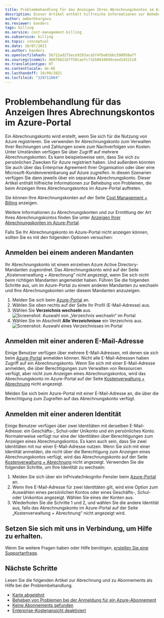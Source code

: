 ```yaml
---
title: Problembehandlung für das Anzeigen Ihres Abrechnungskontos im Azure-Portal
description: Dieser Artikel enthält hilfreiche Informationen zur Behebung von Problemen, die beim Anzeigen Ihres Abrechnungskontos im Azure-Portal auftreten.
author: amberbhargava
ms.reviewer: banders
tags: billing
ms.service: cost-management-billing
ms.subservice: billing
ms.topic: conceptual
ms.date: 10/07/2021
ms.author: banders
ms.openlocfilehash: 5b712ad275ece9293aca5f4fbe01bbc590958aff
ms.sourcegitcommit: 860f6821bff59caefc71b50810949ceed1431510
ms.translationtype: HT
ms.contentlocale: de-DE
ms.lasthandoff: 10/09/2021
ms.locfileid: "129711064"
---
```

# <a name="troubleshoot-viewing-your-billing-account-in-the-azure-portal"></a>Problembehandlung für das Anzeigen Ihres Abrechnungskontos im Azure-Portal

Ein Abrechnungskonto wird erstellt, wenn Sie sich für die Nutzung von Azure registrieren. Sie verwenden Ihr Abrechnungskonto zum Verwalten Ihrer Rechnungen und Zahlungen sowie zum Nachverfolgen von Kosten. Unter Umständen verfügen Sie über Zugriff auf mehrere Abrechnungskonten. Es kann beispielsweise sein, dass Sie sich zu persönlichen Zwecken für Azure registriert haben. Und außerdem könnten Sie auch über das Enterprise Agreement Ihrer Organisation oder über eine Microsoft-Kundenvereinbarung auf Azure zugreifen. In diesen Szenarien verfügen Sie dann jeweils über ein separates Abrechnungskonto. Dieser Artikel enthält hilfreiche Informationen zur Behebung von Problemen, die beim Anzeigen Ihres Abrechnungskontos im Azure-Portal auftreten.

Sie können Ihre Abrechnungskonten auf der Seite [Cost Management + Billing](https://portal.azure.com/#blade/Microsoft_Azure_GTM/ModernBillingMenuBlade) anzeigen.

Weitere Informationen zu Abrechnungskonten und zur Ermittlung der Art Ihres Abrechnungskontos finden Sie unter [Anzeigen Ihrer Abrechnungskonten im Azure-Portal](view-all-accounts.md).

Falls Sie Ihr Abrechnungskonto im Azure-Portal nicht anzeigen können, sollten Sie es mit den folgenden Optionen versuchen:

## <a name="sign-in-to-a-different-tenant"></a>Anmelden bei einem anderen Mandanten

Ihr Abrechnungskonto ist einem einzelnen Azure Active Directory-Mandanten zugeordnet. Das Abrechnungskonto wird auf der Seite „Kostenverwaltung + Abrechnung“ nicht angezeigt, wenn Sie sich nicht beim richtigen Mandanten angemeldet haben. Führen Sie die folgenden Schritte aus, um im Azure-Portal zu einem anderen Mandanten zu wechseln und Ihre Abrechnungskonten unter diesem Mandanten anzuzeigen.

1. Melden Sie sich beim [Azure-Portal](https://portal.azure.com) an.
1. Wählen Sie oben rechts auf der Seite Ihr Profil (E-Mail-Adresse) aus.
1. Wählen Sie **Verzeichnis wechseln** aus.  
    ![Screenshot: Auswahl von „Verzeichnis wechseln“ im Portal](./media/troubleshoot-account-not-found/select-switch-directory.png)
1. Wählen Sie im Abschnitt **Alle Verzeichnisse** ein Verzeichnis aus.  
    ![Screenshot: Auswahl eines Verzeichnisses im Portal](./media/troubleshoot-account-not-found/select-directory.png)

## <a name="sign-in-with-a-different-email-address"></a>Anmelden mit einer anderen E-Mail-Adresse

Einige Benutzer verfügen über mehrere E-Mail-Adressen, mit denen sie sich beim [Azure-Portal](https://portal.azure.com) anmelden können. Nicht alle E-Mail-Adressen haben Zugriff auf ein Abrechnungskonto. Wenn Sie sich mit einer E-Mail-Adresse anmelden, die über Berechtigungen zum Verwalten von Ressourcen verfügt, aber nicht zum Anzeigen eines Abrechnungskontos, wird das Abrechnungskonto im Azure-Portal auf der Seite [Kostenverwaltung + Abrechnung](https://portal.azure.com/#blade/Microsoft_Azure_GTM/ModernBillingMenuBlade) nicht angezeigt.

Melden Sie sich beim Azure-Portal mit einer E-Mail-Adresse an, die über die Berechtigung zum Zugreifen auf das Abrechnungskonto verfügt.

## <a name="sign-in-with-a-different-identity"></a>Anmelden mit einer anderen Identität

Einige Benutzer verfügen über zwei Identitäten mit derselben E-Mail-Adresse: ein Geschäfts-, Schul-oder Unikonto und ein persönliches Konto. Normalerweise verfügt nur eine der Identitäten über Berechtigungen zum Anzeigen eines Abrechnungskontos. Es kann auch sein, dass Sie zwei Identitäten mit nur einer E-Mail-Adresse nutzen. Wenn Sie sich mit einer Identität anmelden, die nicht über die Berechtigung zum Anzeigen eines Abrechnungskontos verfügt, wird das Abrechnungskonto auf der Seite [Kostenverwaltung + Abrechnung](https://portal.azure.com/#blade/Microsoft_Azure_GTM/ModernBillingMenuBlade) nicht angezeigt. Verwenden Sie die folgenden Schritte, um Ihre Identität zu wechseln:

1. Melden Sie sich über ein InPrivate/Inkognito-Fenster beim [Azure-Portal](https://portal.azure.com) an.
1. Wenn Ihre E-Mail-Adresse für zwei Identitäten gilt, wird eine Option zum Auswählen eines persönlichen Kontos oder eines Geschäfts-, Schul- oder Unikontos angezeigt. Wählen Sie eines der Konten aus.
1. Wiederholen Sie die Schritte 1 und 2, und wählen Sie die andere Identität aus, falls das Abrechnungskonto im Azure-Portal auf der Seite „Kostenverwaltung + Abrechnung“ nicht angezeigt wird.

## <a name="contact-us-for-help"></a>Setzen Sie sich mit uns in Verbindung, um Hilfe zu erhalten.

Wenn Sie weitere Fragen haben oder Hilfe benötigen, [erstellen Sie eine Supportanfrage](https://ms.portal.azure.com/#blade/Microsoft_Azure_Support/HelpAndSupportBlade/newsupportrequest).

## <a name="next-steps"></a>Nächste Schritte

Lesen Sie die folgenden Artikel zur Abrechnung und zu Abonnements als Hilfe bei der Problembehandlung.

- [Karte abgelehnt](./troubleshoot-declined-card.md)
- [Beheben von Problemen bei der Anmeldung für ein Azure-Abonnement](./troubleshoot-sign-in-issue.md)
- [Keine Abonnements gefunden](./no-subscriptions-found.md)
- [Enterprise-Kostenansicht deaktiviert](./enterprise-mgmt-grp-troubleshoot-cost-view.md)